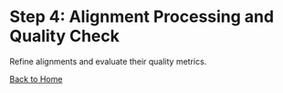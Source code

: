 # Step 4: Alignment Processing and Quality Check

Refine alignments and evaluate their quality metrics.

[Back to Home](Home)
